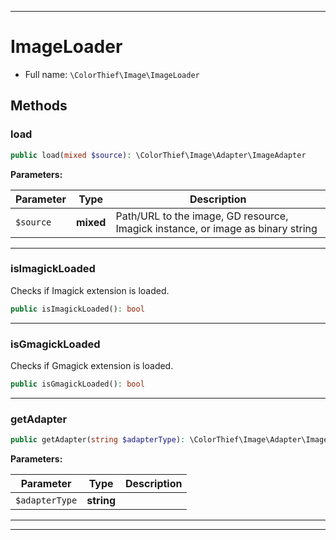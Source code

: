 ***

# ImageLoader

* Full name: `\ColorThief\Image\ImageLoader`

## Methods

### load

```php
public load(mixed $source): \ColorThief\Image\Adapter\ImageAdapter
```

**Parameters:**

| Parameter | Type | Description |
|-----------|------|-------------|
| `$source` | **mixed** | Path/URL to the image, GD resource, Imagick instance, or image as binary string |

***

### isImagickLoaded

Checks if Imagick extension is loaded.

```php
public isImagickLoaded(): bool
```

***

### isGmagickLoaded

Checks if Gmagick extension is loaded.

```php
public isGmagickLoaded(): bool
```

***

### getAdapter

```php
public getAdapter(string $adapterType): \ColorThief\Image\Adapter\ImageAdapter
```

**Parameters:**

| Parameter | Type | Description |
|-----------|------|-------------|
| `$adapterType` | **string** |  |

***


***

